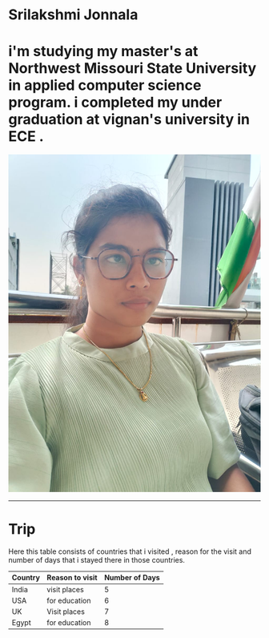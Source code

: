 # Srilakshmi Jonnala
# i'm studying my master's at Northwest Missouri State University in applied computer science program. i completed my under graduation at vignan's university in ECE .

![aboutme](/photo.jpeg)

---

# Trip

Here this table consists of countries that i visited , reason for the visit and number of days that i stayed there in those countries.


|  **Country**        | **Reason to visit**            |   **Number of Days**      |
|---------------------|--------------------------------|---------------------------|
| India               | visit places                   |   5                       |
| USA                 | for education                  |   6                       |
| UK                  | Visit places                   |   7                       |
| Egypt               | for education                  |   8                       |

